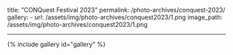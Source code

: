 title: "CONQuest Festival 2023"
permalink: /photo-archives/conquest-2023/
gallery:
    - url: /assets/img/photo-archives/conquest2023/1.png
      image_path: /assets/img/photo-archives/conquest2023/1.png

---

{% include gallery id="gallery" %}